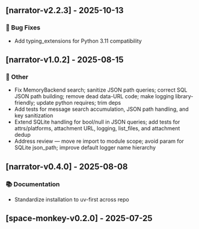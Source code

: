 ## [narrator-v2.2.3] - 2025-10-13

### 🐛 Bug Fixes

- Add typing_extensions for Python 3.11 compatibility
## [narrator-v1.0.2] - 2025-08-15

### 💼 Other

- Fix MemoryBackend search; sanitize JSON path queries; correct SQL JSON path building; remove dead data-URL code; make logging library-friendly; update python requires; trim deps
- Add tests for message search accumulation, JSON path handling, and key sanitization
- Extend SQLite handling for bool/null in JSON queries; add tests for attrs/platforms, attachment URL, logging, list_files, and attachment dedup
- Address review — move re import to module scope; avoid param for SQLite json_path; improve default logger name hierarchy
## [narrator-v0.4.0] - 2025-08-08

### 📚 Documentation

- Standardize installation to uv-first across repo
## [space-monkey-v0.2.0] - 2025-07-25
